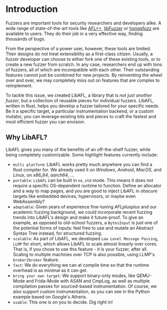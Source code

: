 # Introduction

Fuzzers are important tools for security researchers and developers alike.
A wide range of state-of-the-art tools like [AFL++](https://github.com/AFLplusplus/AFLplusplus), [libFuzzer](https://llvm.org/docs/LibFuzzer.html) or [honggfuzz](https://github.com/google/honggfuzz) are available to users. They do their job in a very effective way, finding thousands of bugs.

From the perspective of a power user, however, these tools are limited.
Their designs do not treat extensibility as a first-class citizen.
Usually, a fuzzer developer can choose to either fork one of these existing tools, or to create a new fuzzer from scratch.
In any case, researchers end up with tons of fuzzers, all of which are incompatible with each other.
Their outstanding features cannot just be combined for new projects.
By reinventing the wheel over and over, we may completely miss out on features that are complex to reimplement.

To tackle this issue, we created LibAFL, a library that is _not just another fuzzer_, but a collection of reusable pieces for individual fuzzers.
LibAFL, written in Rust, helps you develop a fuzzer tailored for your specific needs.
Be it a specific target, a particular instrumentation backend, or a custom mutator, you can leverage existing bits and pieces to craft the fastest and most efficient fuzzer you can envision.

## Why LibAFL?

LibAFL gives you many of the benefits of an off-the-shelf fuzzer, while being completely customizable.
Some highlight features currently include:

- `multi platform`: LibAFL works pretty much anywhere you can find a Rust compiler for. We already used it on *Windows*, *Android*, *MacOS*, and *Linux*, on *x86_64*, *aarch64*, ...
- `portable`: `LibAFL` can be built in `no_std` mode.
This means it does not require a specific OS-dependent runtime to function.
Define an allocator and a way to map pages, and you are good to inject LibAFL in obscure targets like embedded devices, hypervisors, or maybe even WebAssembly?
- `adaptable`: Given years of experience fine-tuning *AFLplusplus* and our academic fuzzing background, we could incorporate recent fuzzing trends into LibAFL's design and make it future-proof.
To give an example, as opposed to old-school fuzzers, a `BytesInput` is just one of the potential forms of inputs:
feel free to use and mutate an Abstract Syntax Tree instead, for structured fuzzing.
- `scalable`: As part of LibAFL, we developed `Low Level Message Passing`, `LLMP` for short, which allows LibAFL to scale almost linearly over cores. That is, if you chose to use this feature - it is your fuzzer, after all.
Scaling to multiple machines over TCP is also possible, using LLMP's `broker2broker` feature.
- `fast`: We do everything we can at compile time so that the runtime overhead is as minimal as it can get.
- `bring your own target`: We support binary-only modes, like QEMU-Mode and Frida-Mode with ASAN and CmpLog, as well as multiple compilation passes for sourced-based instrumentation.
Of course, we also support custom instrumentation, as you can see in the Python example based on Google's Atheris.
- `usable`: This one is on you to decide. Dig right in!
